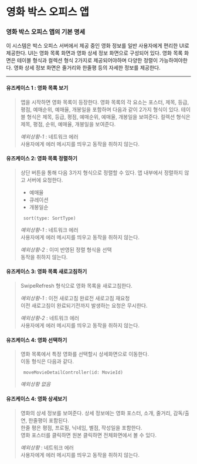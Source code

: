 # 영화 박스 오피스 앱

### 영화 박스 오피스 앱의 기본 명세
이 시스템은 박스 오피스 서버에서 제공 중인 영화 정보를 일반 사용자에게 편리한 UI로 제공한다. UI는 영화 목록 화면과 영화 상세 정보 화면으로 구성되어 있다.  영화 목록 화면은 테이블 형식과 컬렉션 형식 2가지로 제공되어야하며 다양한 정렬이 가능하여야한다. 영화 상세 정보 화면은 줄거리와 한줄평 등의 자세한 정보를 제공한다.
  
----
  
#### 유즈케이스 1 : 영화 목록 보기    
> 앱을 시작하면 영화 목록이 등장한다. 
영화 목록의 각 요소는 포스터, 제목, 등급, 평점, 예매순위, 예매율, 개봉일을 포함하며 다음과 같이 2가지 형식이 있다. 테이블 형식은 제목, 등급, 평점, 예매순위, 예매율, 개봉일을 보여준다. 컬렉션 형식은 제목, 평점, 순위, 예매율, 개봉일을 보여준다.  
>
> *예외상황-1* : 네트워크 에러   
> 사용자에게 에러 메시지를 띄우고 동작을 취하지 않는다. 
  
#### 유즈케이스 2: 영화 목록 정렬하기  
> 상단 버튼을 통해 다음 3가지 형식으로 정렬할 수 있다. 앱 내부에서 정렬하지 않고 서버에 요청한다.
> * 예매율
> * 큐레이션
> * 개봉일순
>
> <pre><code> sort(type: SortType) </code></pre>  
>
> *예외상황-1* : 네트워크 에러  
> 사용자에게 에러 메시지를 띄우고 동작을 취하지 않는다.  
>  
> *예외상황-2* : 이미 반영된 정렬 형식을 선택  
> 동작을 취하지 않는다. 

####  유즈케이스 3: 영화 목록 새로고침하기
> SwipeRefresh 형식으로 영화 목록을 새로고침한다.
>
> *예외상황-1* : 이전 새로고침 완료전 새로고침 재요청  
> 이전 새로고침이 완료되기전까지 발생하는 요청은 무시한다.
>
> *예외상황-2* : 네트워크 에러   
> 사용자에게 에러 메시지를 띄우고 동작을 취하지 않는다. 
  
####  유즈케이스 4: 영화 선택하기  
> 영화 목록에서 특정 영화를 선택할시 상세화면으로 이동한다.  
> 이동 형식은 다음과 같다.
>
> <pre><code> moveMovieDetailController(id: MovieId) </code></pre>  
>
> *예외상황 없음*  
  
  
    
#### 유즈케이스 4: 영화 상세보기
> 영화의 상세 정보를 보여준다. 상세 정보에는 영화 포스터, 소개, 줄거리, 감독/출연, 한줄평이 포함된다.  
> 한줄 평은 평점, 프로필, 닉네임, 별점, 작성일을 포함한다.  
> 영화 포스터를 클릭하면 원본 클릭하면 전체화면에서 볼 수 있다.
>
> *예외상황* : 네트워크 에러   
> 사용자에게 에러 메시지를 띄우고 동작을 취하지 않는다. 

